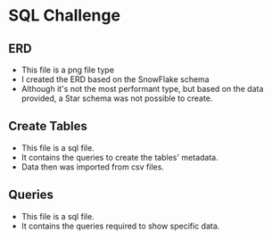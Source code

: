 # SQL Challenge
## ERD
* This file is a png file type
* I created the ERD based on the SnowFlake schema
* Although it's not the most performant type, but based on the data provided, a Star schema was not possible to create.

## Create Tables
* This file is a sql file.
* It contains the queries to create the tables' metadata.
* Data then was imported from csv files.

## Queries
* This file is a sql file.
* It contains the queries required to show specific data.